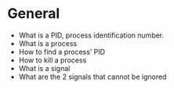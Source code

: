 # General
* What is a PID, process identification number.
* What is a process
* How to find a process’ PID
* How to kill a process
* What is a signal
* What are the 2 signals that cannot be ignored
